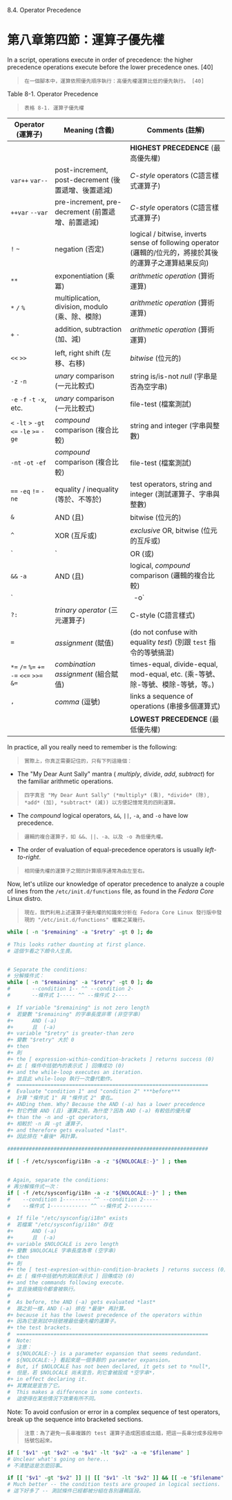 8.4. Operator Precedence

第八章第四節：運算子優先權
===

<!-- markdownlint-disable MD013 -->

In a script, operations execute in order of precedence: the higher precedence operations execute before the
lower precedence ones. [40]

>`在一個腳本中，運算依照優先順序執行：高優先權運算比低的優先執行。 [40]`

Table 8-1. Operator Precedence

>`表格 8-1. 運算子優先權`

| **Operator** (**運算子**)                 | **Meaning** (**含義**)                              | **Comments** (**註解**)                                                                                  |
|-------------------------------------------|-----------------------------------------------------|----------------------------------------------------------------------------------------------------------|
|                                           |                                                     | **HIGHEST PRECEDENCE** (最高優先權)                                                                      |
| `var++` `var--`                           | post-increment, post-decrement (後置遞增、後置遞減) | *C-style* operators (C語言樣式運算子)                                                                    |
| `++var` `--var`                           | pre-increment, pre-decrement (前置遞增、前置遞減)   | *C-style* operators (C語言樣式運算子)                                                                    |
| `!` `~`                                   | negation (否定)                                     | logical / bitwise, inverts sense of following operator (邏輯的/位元的，將接於其後的運算子之運算結果反向) |
| `**`                                      | exponentiation (乘冪)                               | *arithmetic operation* (算術運算)                                                                        |
| `*` `/` `%`                               | multiplication, division, modulo (乘、除、模除)     | *arithmetic operation* (算術運算)                                                                        |
| `+` `-`                                   | addition, subtraction (加、減)                      | *arithmetic operation* (算術運算)                                                                        |
| `<<` `>>`                                 | left, right shift (左移、右移)                      | *bitwise* (位元的)                                                                                       |
| `-z` `-n`                                 | *unary* comparison (一元比較式)                     | string is/is-not *null* (字串是否為空字串)                                                               |
| `-e` `-f` `-t` `-x`, etc.                 | *unary* comparison (一元比較式)                     | file-test (檔案測試)                                                                                     |
| `<` `-lt` `>` `-gt` `<=` `-le` `>=` `-ge` | *compound* comparison (複合比較)                    | string and integer (字串與整數)                                                                          |
| `-nt` `-ot` `-ef`                         | *compound* comparison (複合比較)                    | file-test (檔案測試)                                                                                     |
| `==` `-eq` `!=` `-ne`                     | equality / inequality (等於、不等於)                | test operators, string and integer (測試運算子、字串與整數)                                              |
| `&`                                       | AND (且)                                            | bitwise (位元的)                                                                                         |
| `^`                                       | XOR (互斥或)                                        | *exclusive* OR, bitwise (位元的互斥或)                                                                   |
| `|`                                       | OR (或)                                             | bitwise (位元的)                                                                                         |
| `&&` `-a`                                 | AND (且)                                            | logical, *compound* comparison (邏輯的複合比較)                                                          |
| `||` `-o`                                 | OR (或)                                             | logical, *compound* comparison (邏輯的複合比較)                                                          |
| `?:`                                      | *trinary operator* (三元運算子)                     | C-style (C語言樣式)                                                                                      |
| `=`                                       | *assignment* (賦值)                                 | (do not confuse with equality *test*) (別跟 `test` 指令的等號搞混)                                       |
| `*=` `/=` `%=` `+=` `-=` `<<=` `>>=` `&=` | *combination assignment* (組合賦值)                 | times-equal, divide-equal, mod-equal, etc. (乘-等號、除-等號、模除-等號，等。)                           |
| `,`                                       | *comma* (逗號)                                      | links a sequence of operations (串接多個運算式)                                                          |
|                                           |                                                     | **LOWEST PRECEDENCE** (最低優先權)                                                                       |

In practice, all you really need to remember is the following:

>`實際上，你真正需要記住的，只有下列這幾個：`

* The "My Dear Aunt Sally" mantra ( *multiply*, *divide*, *add*, *subtract*) for the familiar arithmetic operations.

>`四字真言 "My Dear Aunt Sally" (*multiply* (乘), *divide* (除), *add* (加), *subtract* (減)) 以方便記憶常見的四則運算。`

* The *compound* logical operators, `&&`, `||`, `-a`, and `-o` have low precedence.

>`邏輯的複合運算子，如 &&、||、-a、以及 -o 為低優先權。`

* The order of evaluation of equal-precedence operators is usually *left-to-right*.

>`相同優先權的運算子之間的計算順序通常為由左至右。`

Now, let's utilize our knowledge of operator precedence to analyze a couple of lines from the `/etc/init.d/functions` file, as found in the *Fedora Core* Linux distro.

>`現在，我們利用上述運算子優先權的知識來分析在 Fedora Core Linux 發行版中發現的 "/etc/init.d/functions" 檔案之某幾行。`

```bash
while [ -n "$remaining" -a "$retry" -gt 0 ]; do

# This looks rather daunting at first glance.
# 這個乍看之下頗令人生畏。


# Separate the conditions:
# 分解條件式：
while [ -n "$remaining" -a "$retry" -gt 0 ]; do
#       --condition 1-- ^^ --condition 2-
#       --條件式 1----- ^^ --條件式 2----

#  If variable "$remaining" is not zero length
#  若變數 "$remaining" 的字串長度非零 (非空字串)
#+      AND (-a)
#+      且  (-a)
#+ variable "$retry" is greater-than zero
#+ 變數 "$retry" 大於 0
#+ then
#+ 則
#+ the [ expression-within-condition-brackets ] returns success (0)
#+ 此 [ 條件中括號內的表示式 ] 回傳成功 (0)
#+ and the while-loop executes an iteration.
#+ 並且此 while-loop 執行一次疊代動作。
#  ==============================================================
#  Evaluate "condition 1" and "condition 2" ***before***
#  計算 "條件式 1" 與 "條件式 2" 會在…
#+ ANDing them. Why? Because the AND (-a) has a lower precedence
#+ 對它們做 AND (且) 運算之前。為什麼？因為 AND (-a) 有較低的優先權
#+ than the -n and -gt operators,
#+ 相較於 -n 與 -gt 運算子，
#+ and therefore gets evaluated *last*.
#+ 因此排在 *最後* 再計算。

#################################################################

if [ -f /etc/sysconfig/i18n -a -z "${NOLOCALE:-}" ] ; then


# Again, separate the conditions:
# 再分解條件式一次：
if [ -f /etc/sysconfig/i18n -a -z "${NOLOCALE:-}" ] ; then
#    --condition 1--------- ^^ --condition 2-----
#    --條件式 1------------ ^^ --條件式 2--------

#  If file "/etc/sysconfig/i18n" exists
#  若檔案 "/etc/sysconfig/i18n" 存在
#+      AND (-a)
#+      且  (-a)
#+ variable $NOLOCALE is zero length
#+ 變數 $NOLOCALE 字串長度為零 (空字串)
#+ then
#+ 則
#+ the [ test-expresion-within-condition-brackets ] returns success (0)
#+ 此 [ 條件中括號內的測試表示式 ] 回傳成功 (0)
#+ and the commands following execute.
#+ 並且後續指令都會被執行。
#
#  As before, the AND (-a) gets evaluated *last*
#  跟之前一樣，AND (-a) 排在 *最後* 再計算。
#+ because it has the lowest precedence of the operators within
#+ 因為它是測試中括號裡最低優先權的運算子。
#+ the test brackets.
#  ==============================================================
#  Note:
#  注意：
#  ${NOLOCALE:-} is a parameter expansion that seems redundant.
#  ${NOLOCALE:-} 看起來是一個多餘的 parameter expansion。
#  But, if $NOLOCALE has not been declared, it gets set to *null*,
#  但是，若 $NOLOCALE 尚未宣告，則它會被設成 *空字串*，
#+ in effect declaring it.
#+ 其實就是宣告了它。
#  This makes a difference in some contexts.
#  這使得在某些情況下效果有所不同。
```

Note: To avoid confusion or error in a complex sequence of test operators, break up the sequence into bracketed sections.

>`注意：為了避免一長串複雜的 test 運算子造成困惑或出錯，把這一長串分成多段用中括號包起來。`

```bash
if [ "$v1" -gt "$v2" -o "$v1" -lt "$v2" -a -e "$filename" ]
# Unclear what's going on here...
# 不清楚這是怎麼回事…

if [[ "$v1" -gt "$v2" ]] || [[ "$v1" -lt "$v2" ]] && [[ -e "$filename" ]]
# Much better -- the condition tests are grouped in logical sections.
# 這下好多了 -- 測試條件已經都被分組在各別邏輯區段。
```
